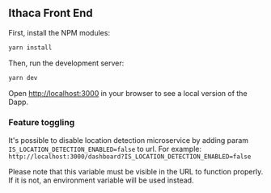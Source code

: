 ## Ithaca Front End

First, install the NPM modules:

```bash
yarn install
```

Then, run the development server:

```bash
yarn dev
```

Open [http://localhost:3000](http://localhost:3000) in your browser to see a local version of the Dapp.

### Feature toggling

It's possible to disable location detection microservice by adding param
`IS_LOCATION_DETECTION_ENABLED=false` to url.
For example:
`http://localhost:3000/dashboard?IS_LOCATION_DETECTION_ENABLED=false`

Please note that this variable must be visible in the URL to function properly.
If it is not, an environment variable will be used instead.
